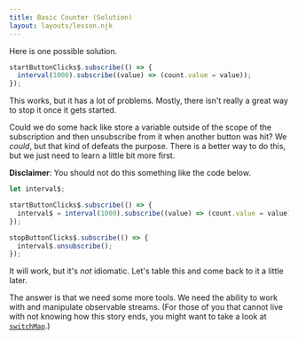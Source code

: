 ```yaml
---
title: Basic Counter (Solution)
layout: layouts/lesson.njk
---
```


Here is one possible solution.

```js
startButtonClicks$.subscribe(() => {
  interval(1000).subscribe((value) => (count.value = value));
});
```

This works, but it has a lot of problems. Mostly, there isn't really a great way to stop it once it gets started.

Could we do some hack like store a variable outside of the scope of the subscription and then unsubscribe from it when another button was hit? We _could_, but that kind of defeats the purpose. There is a better way to do this, but we just need to learn a little bit more first.

**Disclaimer**: You should not do this something like the code below.

```js
let interval$;

startButtonClicks$.subscribe(() => {
  interval$ = interval(1000).subscribe((value) => (count.value = value));
});

stopButtonClicks$.subscribe(() => {
  interval$.unsubscribe();
});
```

It will work, but it's _not_ idiomatic. Let's table this and come back to it a little later.

The answer is that we need some more tools. We need the ability to work with and manipulate observable streams. (For those of you that cannot live with not knowing how this story ends, you might want to take a look at [`switchMap`](/lessons/switch-map).)
